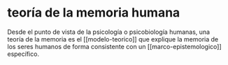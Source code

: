 # teoría de la memoria humana
Desde el punto de vista de la psicología o psicobiología humanas, una teoría de la memoria es el [[modelo-teorico]] que explique la memoria de los seres humanos de forma consistente con un [[marco-epistemologico]] específico.
